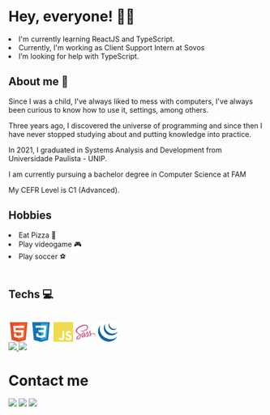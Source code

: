 # Hey, everyone! 🙋‍♂️

<li>I'm currently learning ReactJS and TypeScript.</li>
<li>Currently, I'm working as Client Support Intern at Sovos</li>
<li>I’m looking for help with TypeScript.</li>

## About me 👦

<p>Since I was a child, I've always liked to mess with computers, I've always been curious to know how to use it, settings, among others.</p>
<p>Three years ago, I discovered the universe of programming and since then I have never stopped studying about and putting knowledge into practice.</p>
<p>In 2021, I graduated in Systems Analysis and Development from Universidade Paulista - UNIP.</p>
<p>I am currently pursuing a bachelor degree in Computer Science at FAM</p>
<p>My CEFR Level is C1 (Advanced).

## Hobbies

<li>Eat Pizza 🍕</li>
<li>Play videogame 🎮</li>
<li>Play soccer ⚽️</li>

<br>

## Techs 💻
<div style="display: inline-block"><br>

  <img align="center" alt="Gabriel-HTML" height="40" width="40" src="https://raw.githubusercontent.com/devicons/devicon/master/icons/html5/html5-original.svg">
  <img align="center" alt="Gabriel-CSS" height="40" width="40" src="https://raw.githubusercontent.com/devicons/devicon/master/icons/css3/css3-original.svg">
  <img align="center" alt="Gabriel-Javascript" height="40" width="40" src="https://raw.githubusercontent.com/devicons/devicon/master/icons/javascript/javascript-plain.svg">
  <img align="center" alt="Gabriel-React" height="40" width="40" src="https://raw.githubusercontent.com/devicons/devicon/master/icons/sass/sass-original.svg">
  <img align="center" alt="Gabriel-CSS" height="40" width="40" src="https://raw.githubusercontent.com/devicons/devicon/master/icons/jquery/jquery-original.svg">
</div>
<br>
<div>
  <a href="https://github.com/Gabriel-Grossi">
  <img height="180rem" src="https://github-readme-stats.vercel.app/api?username=Gabriel-Grossi&show_icons=true&theme=tokyonight&include_all_commits=true&count_private=true"/>
  <img height="180rem" src="https://github-readme-stats.vercel.app/api/top-langs/?username=Gabriel-Grossi&layout=compact&langs_count=7&theme=tokyonight"/></a>
</div>

# Contact me
 
<div> 
  <a href="https://instagram.com/ghgrossi" target="_blank"><img src="https://img.shields.io/badge/-Instagram-%23E4405F?style=for-the-badge&logo=instagram&logoColor=white" target="_blank"></a> 
  <a href = "mailto:gabrigrossi@hotmail.com.br"><img src="https://img.shields.io/badge/-Email-%23333?style=for-the-badge&logo=email&logoColor=white" target="_blank"></a>
  <a href="https://www.linkedin.com/in/gabriel-henrique-grossi" target="_blank"><img src="https://img.shields.io/badge/-LinkedIn-%230077B5?style=for-the-badge&logo=linkedin&logoColor=white" target="_blank"></a>
</div>
